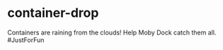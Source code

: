 # container-drop
Containers are raining from the clouds! Help Moby Dock catch them all. #JustForFun
